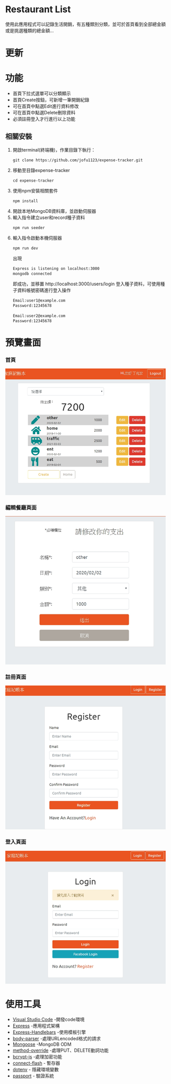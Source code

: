 # Restaurant List
使用此應用程式可以記錄生活開銷，有五種類別分類，並可於首頁看到全部總金額或是挑選種類的總金額...

# 更新


# 功能
+ 首頁下拉式選單可以分類顯示
+ 首頁Create按鈕，可新增一筆開銷紀錄
+ 可在首頁中點選Edit進行資料修改
+ 可在首頁中點選Delete刪除資料
+ 必須註冊登入才行進行以上功能

## 相關安裝
1. 開啟terminal(終端機)，作業目錄下執行：
   ```
   git clone https://github.com/jofu1123/expense-tracker.git
   ```
2. 移動至目錄expense-tracker
   ```
   cd expense-tracker
   ```
3. 使用npm安裝相關套件
   ```
   npm install
   ```
4. 開啟本地MongoDB資料庫，並啟動伺服器
5. 輸入指令建立user和record種子資料
   ```
   npm run seeder
   ```
6. 輸入指令啟動本機伺服器
   ```
   npm run dev
   ```
   出現
   ```
   Express is listening on localhost:3000
   mongodb connected
   ```
   即成功，並移置 http://localhost:3000/users/login 登入種子資料，可使用種子資料帳號密碼進行登入操作
   ```
   Email:user1@example.com
   Password:12345678
   
   Email:user2@example.com
   Password:12345678
   ```
   
   
# 預覽畫面
### 首頁
![index](https://github.com/jofu1123/expense-tracker/blob/master/libs/pic/index.jpg)
### 編輯餐廳頁面
![edit](https://github.com/jofu1123/expense-tracker/blob/master/libs/pic/edit.jpg)
### 註冊頁面
![register](https://github.com/jofu1123/expense-tracker/blob/master/libs/pic/register.jpg)
### 登入頁面
![login](https://github.com/jofu1123/expense-tracker/blob/master/libs/pic/login.jpg)

# 使用工具
 + [Visual Studio Code](https://visualstudio.microsoft.com/zh-hant/) -開發code環境
 + [Express](https://www.npmjs.com/package/express) -應用程式架構
 + [Express-Handlebars](https://www.npmjs.com/package/express-handlebars) -使用模板引擎
 + [body-parser](https://www.npmjs.com/package/body-parser) -處理URLencoded格式的請求
 + [Mongoose](https://www.npmjs.com/package/mongoose) -MongoDB ODM
 + [method-override](https://www.npmjs.com/package/method-override) -處理PUT、DELETE動詞功能
 + [bcrypt-js](https://www.npmjs.com/package/bcrypt) -處理加密功能
 + [connect-flash](https://www.npmjs.com/package/connect-flash) - 暫存器
 + [dotenv](https://www.npmjs.com/package/dotenv) - 隱藏環境變數
 + [passport](https://www.npmjs.com/package/passport) - 驗證系統
